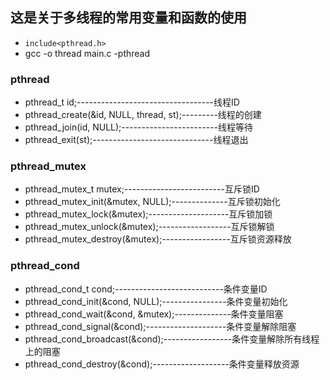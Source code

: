 ## 这是关于多线程的常用变量和函数的使用
* `include<pthread.h>`
* gcc -o thread main.c -pthread


### pthread
* pthread_t id;----------------------------------线程ID
* pthread_create(&id, NULL, thread, st);---------线程的创建
* pthread_join(id, NULL);------------------------线程等待
* pthread_exit(st);------------------------------线程退出


### pthread_mutex
* pthread_mutex_t mutex;-------------------------互斥锁ID
* pthread_mutex_init(&mutex, NULL);--------------互斥锁初始化
* pthread_mutex_lock(&mutex);--------------------互斥锁加锁
* pthread_mutex_unlock(&mutex);------------------互斥锁解锁
* pthread_mutex_destroy(&mutex);-----------------互斥锁资源释放


### pthread_cond
* pthread_cond_t cond;---------------------------条件变量ID
* pthread_cond_init(&cond, NULL);----------------条件变量初始化
* pthread_cond_wait(&cond, &mutex);--------------条件变量阻塞
* pthread_cond_signal(&cond);--------------------条件变量解除阻塞
* pthread_cond_broadcast(&cond);-----------------条件变量解除所有线程上的阻塞
* pthread_cond_destroy(&cond);-------------------条件变量释放资源



